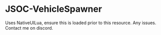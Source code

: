 # JSOC-VehicleSpawner

Uses NativeUILua, ensure this is loaded prior to this resource. Any issues. Contact me on discord.

